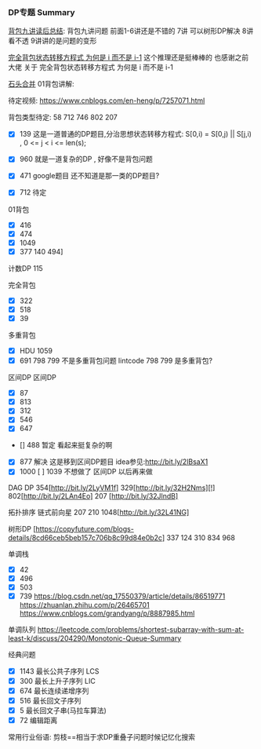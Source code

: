 ### DP专题 Summary
[背包九讲读后总结](https://drive.google.com/drive/folders/1gMiJgnOQLcntvPrQXHJehiIuuEuTPBGx): 
背包九讲问题 前面1-6讲还是不错的 7讲 可以树形DP解决  8讲 看不透 9讲讲的是问题的变形

[完全背包状态转移方程式 为何是 i 而不是 i-1](http://bit.ly/2NqGWMG)
这个推理还是挺棒棒的  也感谢之前大佬 关于 完全背包状态转移方程式 为何是 i 而不是 i-1  

[石头合并](http://bit.ly/2n1prX5)
01背包讲解:

待定视频:
https://www.cnblogs.com/en-heng/p/7257071.html

背包类型待定: 58  712 746 802 207   
-[X]  139 这是一道普通的DP题目,分治思想状态转移方程式: S[0,i) = S[0,j) || S[j,i)  , 0 <= j < i <= len(s);
-[X] 960 就是一道复杂的DP , 好像不是背包问题
-[x] 471 google题目  还不知道是那一类的DP题目?
-[X] 712 待定


01背包
- [X] 416 
- [x] 474
- [X] 1049
- [x] 377
   140 494] 

计数DP
115

完全背包
- [x] 322 
- [x] 518
- [X] 39  

多重背包
- [x] HDU 1059 
- [x] 691 798 799 不是多重背包问题 lintcode 798 799 是多重背包?

区间DP
区间DP
- [X] 87 
- [x] 813  
- [x] 312 
- [X] 546  
- [X] 647
- [] 488 暂定 看起来挺复杂的啊
- [X] 877 解决 这是移到区间DP题目 idea参见:http://bit.ly/2lBsaX1
- [X] 1000
  [ ] 1039 不想做了 区间DP 以后再来做

DAG DP
354[http://bit.ly/2LyVM1f] 329[http://bit.ly/32H2Nms][!] 
802[http://bit.ly/2LAn4Eo] 207 [http://bit.ly/32JlndB]

拓扑排序 链式前向星
207 210 1048[http://bit.ly/32L41NG] 

树形DP [https://copyfuture.com/blogs-details/8cd66ceb5beb157c706b8c99d84e0b2c]
337 124 310 834 968 

单调栈
- [x] 42 
- [x] 496
- [x] 503
- [x] 739
https://blog.csdn.net/qq_17550379/article/details/86519771
https://zhuanlan.zhihu.com/p/26465701
https://www.cnblogs.com/grandyang/p/8887985.html

单调队列 
https://leetcode.com/problems/shortest-subarray-with-sum-at-least-k/discuss/204290/Monotonic-Queue-Summary

经典问题
-[X] 1143 最长公共子序列 LCS 
-[x] 300  最长上升子序列 LIC 
-[x] 674  最长连续递增序列 
-[x] 516  最长回文子序列 
-[x] 5 最长回文子串(马拉车算法)
-[X] 72 编辑距离

常用行业俗语:
剪枝==相当于求DP重叠子问题时候记忆化搜索